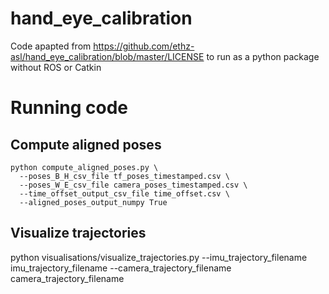 # hand_eye_calibration
Code apapted from https://github.com/ethz-asl/hand_eye_calibration/blob/master/LICENSE to run as a python package without ROS or Catkin

# Running code

## Compute aligned poses
```
python compute_aligned_poses.py \
  --poses_B_H_csv_file tf_poses_timestamped.csv \
  --poses_W_E_csv_file camera_poses_timestamped.csv \
  --time_offset_output_csv_file time_offset.csv \
  --aligned_poses_output_numpy True
```

## Visualize trajectories
python visualisations/visualize_trajectories.py --imu_trajectory_filename imu_trajectory_filename --camera_trajectory_filename camera_trajectory_filename